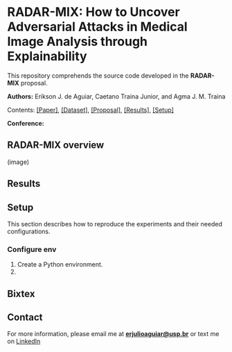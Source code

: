 # RADAR-MIX: How to Uncover Adversarial Attacks in Medical Image Analysis through Explainability

This repository comprehends the source code developed in the **RADAR-MIX** proposal.

**Authors:** Erikson J. de Aguiar, Caetano Traina Junior, and Agma J. M. Traina

Contents: [[Paper]](), [[Dataset]](https://challenge.isic-archive.com/data/#2018), [[Proposal]](#RADAR-MIX-overview), [[Results]](#Results), [[Setup]](#Setup)

**Conference:**

## RADAR-MIX overview

(image)

## Results


## Setup

This section describes how to reproduce the experiments and their needed configurations.

### Configure env
1. Create a Python environment.
2. 

## Bixtex



## Contact

For more information, please email me at **erjulioaguiar@usp.br** or text me on [LinkedIn](https://www.linkedin.com/in/erjulioaguiar/)

